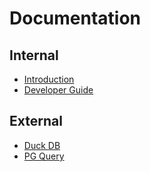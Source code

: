 # Documentation

## Internal

* [Introduction](introduction.md)
* [Developer Guide](developer_docs.md)

## External
* [Duck DB](https://github.com/duckdb/duckdb)
* [PG Query](https://github.com/pganalyze/libpg_query)